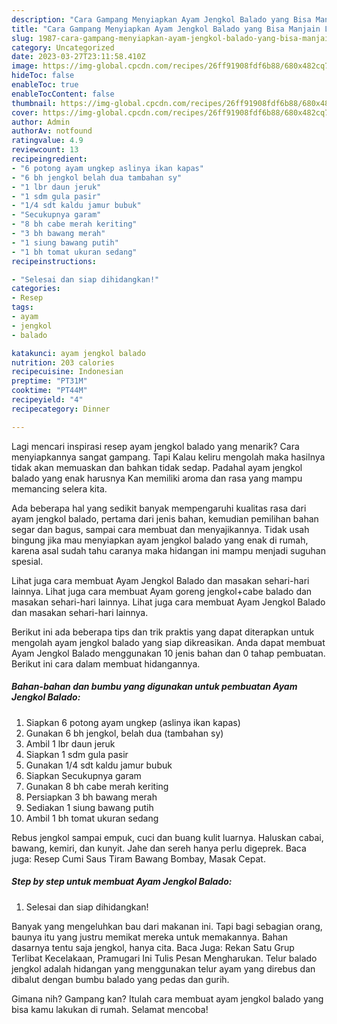```yaml
---
description: "Cara Gampang Menyiapkan Ayam Jengkol Balado yang Bisa Manjain Lidah, Buat Buka Puasa Lezat"
title: "Cara Gampang Menyiapkan Ayam Jengkol Balado yang Bisa Manjain Lidah, Buat Buka Puasa Lezat"
slug: 1987-cara-gampang-menyiapkan-ayam-jengkol-balado-yang-bisa-manjain-lidah-buat-buka-puasa-lezat
category: Uncategorized
date: 2023-03-27T23:11:58.410Z
image: https://img-global.cpcdn.com/recipes/26ff91908fdf6b88/680x482cq70/ayam-jengkol-balado-foto-resep-utama.jpg
hideToc: false
enableToc: true
enableTocContent: false
thumbnail: https://img-global.cpcdn.com/recipes/26ff91908fdf6b88/680x482cq70/ayam-jengkol-balado-foto-resep-utama.jpg
cover: https://img-global.cpcdn.com/recipes/26ff91908fdf6b88/680x482cq70/ayam-jengkol-balado-foto-resep-utama.jpg
author: Admin
authorAv: notfound
ratingvalue: 4.9
reviewcount: 13
recipeingredient:
- "6 potong ayam ungkep aslinya ikan kapas"
- "6 bh jengkol belah dua tambahan sy"
- "1 lbr daun jeruk"
- "1 sdm gula pasir"
- "1/4 sdt kaldu jamur bubuk"
- "Secukupnya garam"
- "8 bh cabe merah keriting"
- "3 bh bawang merah"
- "1 siung bawang putih"
- "1 bh tomat ukuran sedang"
recipeinstructions:

- "Selesai dan siap dihidangkan!"
categories:
- Resep
tags:
- ayam
- jengkol
- balado

katakunci: ayam jengkol balado 
nutrition: 203 calories
recipecuisine: Indonesian
preptime: "PT31M"
cooktime: "PT44M"
recipeyield: "4"
recipecategory: Dinner

---
```



Lagi mencari inspirasi resep ayam jengkol balado yang menarik? Cara menyiapkannya sangat gampang. Tapi Kalau keliru mengolah maka hasilnya tidak akan memuaskan dan bahkan tidak sedap. Padahal ayam jengkol balado yang enak harusnya Kan memiliki aroma dan rasa yang mampu memancing selera kita.


Ada beberapa hal yang sedikit banyak mempengaruhi kualitas rasa dari ayam jengkol balado, pertama dari jenis bahan, kemudian pemilihan bahan segar dan bagus, sampai cara membuat dan menyajikannya. Tidak usah bingung jika mau menyiapkan ayam jengkol balado yang enak di rumah, karena asal sudah tahu caranya maka hidangan ini mampu menjadi suguhan spesial.

Lihat juga cara membuat Ayam Jengkol Balado dan masakan sehari-hari lainnya. Lihat juga cara membuat Ayam goreng jengkol+cabe balado dan masakan sehari-hari lainnya. Lihat juga cara membuat Ayam Jengkol Balado dan masakan sehari-hari lainnya.


Berikut ini ada beberapa tips dan trik praktis yang dapat diterapkan untuk mengolah ayam jengkol balado yang siap dikreasikan. Anda dapat membuat Ayam Jengkol Balado menggunakan 10 jenis bahan dan 0 tahap pembuatan. Berikut ini cara dalam membuat hidangannya.

<!--inarticleads1-->

##### Bahan-bahan dan bumbu yang digunakan untuk pembuatan Ayam Jengkol Balado:

1. Siapkan 6 potong ayam ungkep (aslinya ikan kapas)
1. Gunakan 6 bh jengkol, belah dua (tambahan sy)
1. Ambil 1 lbr daun jeruk
1. Siapkan 1 sdm gula pasir
1. Gunakan 1/4 sdt kaldu jamur bubuk
1. Siapkan Secukupnya garam
1. Gunakan 8 bh cabe merah keriting
1. Persiapkan 3 bh bawang merah
1. Sediakan 1 siung bawang putih
1. Ambil 1 bh tomat ukuran sedang


Rebus jengkol sampai empuk, cuci dan buang kulit luarnya. Haluskan cabai, bawang, kemiri, dan kunyit. Jahe dan sereh hanya perlu digeprek. Baca juga: Resep Cumi Saus Tiram Bawang Bombay, Masak Cepat. 

<!--inarticleads2-->

##### Step by step untuk membuat Ayam Jengkol Balado:


1. Selesai dan siap dihidangkan!

Banyak yang mengeluhkan bau dari makanan ini. Tapi bagi sebagian orang, baunya itu yang justru memikat mereka untuk memakannya. Bahan dasarnya tentu saja jengkol, hanya cita. Baca Juga: Rekan Satu Grup Terlibat Kecelakaan, Pramugari Ini Tulis Pesan Mengharukan. Telur balado jengkol adalah hidangan yang menggunakan telur ayam yang direbus dan dibalut dengan bumbu balado yang pedas dan gurih. 

Gimana nih? Gampang kan? Itulah cara membuat ayam jengkol balado yang bisa kamu lakukan di rumah. Selamat mencoba!
